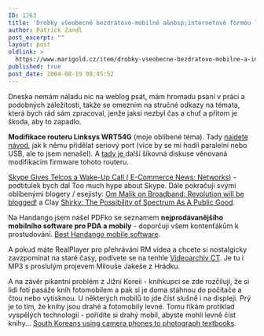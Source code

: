 ```yaml
---
ID: 1263
title: 'Drobky všeobecně bezdrátovo-mobilně a&nbsp;internetově formou linků&#8230;'
author: Patrick Zandl
post_excerpt: ""
layout: post
oldlink: >
  https://www.marigold.cz/item/drobky-vseobecne-bezdratovo-mobilne-a-internetove-formou-linku
published: true
post_date: 2004-08-19 08:45:52
---
```

<p>
Dneska nemám náladu nic na weblog psát, mám hromadu psaní v práci a podobných záležitostí, takže se omezním na stručné odkazy na témata, která bych rád sám zpracoval, jenže jaksi nezbyl čas a chuť a přitom je škoda, aby to zapadlo.</p>
<p>
<strong>Modifikace routeru Linksys WRT54G</strong> (moje oblíbené téma). Tady <a href="http://www.rwhitby.net/wrt54gs/serial.html">najdete návod</a>, jak k němu přidělat seriový port (více by se mi hodil paralelní nebo USB, ale to jsem nenašel). A <a href="http://www.broadbandreports.com/shownews/38267">tady je </a>další šikovná diskuse věnovaná modifikacím firmware tohoto routeru.</p>
<p>
<a class="delLink" href="http://www.ecommercetimes.com/story/35780.html">Skype Gives Telcos a Wake-Up Call ( E-Commerce News: Networks)</a> - podtitulek bych dal Too much hype about Skype. Dále pokračuji svými oblíbenými blogery / esejisty: <a class="delLink" href="http://www.gigaom.com/2004/08/revolution_will.php">Om Malik on Broadband: Revolution will be blogged!</a> a Clay <a class="delLink" href="http://shirky.com/writings/spectrum_public_good.html">Shirky: The Possibility of Spectrum As A Public Good</a>. </p>
<p>
Na Handango jsem našel PDFko se seznamem <strong>nejprodávanějšího mobilního software pro PDA a mobily</strong> - doporčuji všem kontenťákům k prostudování. <a class="delLink" href="http://www.handango.com/pdf/HandangoYardstick_July2004.pdf">Best Handango mobile software</a>.</p>
<p>
A pokud máte RealPlayer pro přehrávání RM videa a chcete si nostalgicky zavzpomínat na staré časy, podívete se na tenhle <a class="delLink" href="http://www.czech-tv.cz/ct/historie/videoarchiv.php">Videoarchiv CT</a>. Je tu i MP3 s proslulým projevem Milouše Jakeše z Hrádku. </p>
<p>
A na závěr pikantní problém z Jižní Koreii - knihkupci se zde rozčilují, že si lidi fotí pasáže knih fotomobilem a pak si je doma stáhnou do počítače a čtou nebo vytisknou. U některých mobilů to jde číst slušně i na displeji. Prý je to tím, že knihy jsou drahé a fotomobily levné. Tomu říkám protiklad vyspělých technologií - pořídíte si drahý mobil, abyste mohli levně číst knihy... <a class="delLink" href="http://www.wirelessmoment.com/2004/08/south_koreans_u.html">South Koreans using camera phones to photograph textbooks</a>.</p>
